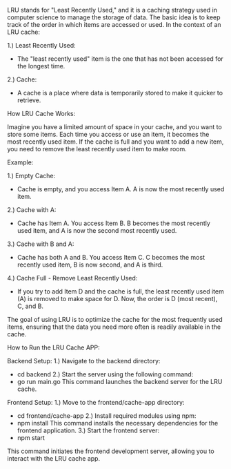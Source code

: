 LRU stands for "Least Recently Used," and it is a caching strategy used in computer science to manage the storage of data. The basic idea is to keep track of the order in which items are accessed or used. In the context of an LRU cache:

1.)	Least Recently Used:
* The "least recently used" item is the one that has not been accessed for the longest time.

2.) Cache:
* A cache is a place where data is temporarily stored to make it quicker to retrieve.

How LRU Cache Works:

Imagine you have a limited amount of space in your cache, and you want to store some items. Each time you access or use an item, it becomes the most recently used item. If the cache is full and you want to add a new item, you need to remove the least recently used item to make room.

Example:

1.) Empty Cache:

*  Cache is empty, and you access Item A. A is now the most recently used item.

2.) Cache with A:

* Cache has Item A. You access Item B. B becomes the most recently used item, and A is now the second most recently used.

3.) Cache with B and A:

* Cache has both A and B. You access Item C. C becomes the most recently used item, B is now second, and A is third.

4.) Cache Full - Remove Least Recently Used:

* If you try to add Item D and the cache is full, the least recently used item (A) is removed to make space for D. Now, the order is D (most recent), C, and B.

The goal of using LRU is to optimize the cache for the most frequently used items, ensuring that the data you need more often is readily available in the cache.


How to Run the LRU Cache APP:

Backend Setup:
1.) Navigate to the backend directory:
* cd backend
2.) Start the server using the following command:
* go run main.go
This command launches the backend server for the LRU cache.

Frontend Setup:
1.) Move to the frontend/cache-app directory:
* cd frontend/cache-app
2.) Install required modules using npm:
* npm install
This command installs the necessary dependencies for the frontend application.
3.) Start the frontend server:
* npm start

This command initiates the frontend development server, allowing you to interact with the LRU cache app.
